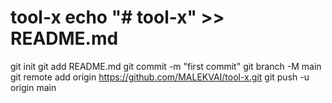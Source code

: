 # tool-x echo "# tool-x" >> README.md
git init
git add README.md
git commit -m "first commit"
git branch -M main
git remote add origin https://github.com/MALEKVAI/tool-x.git
git push -u origin main
